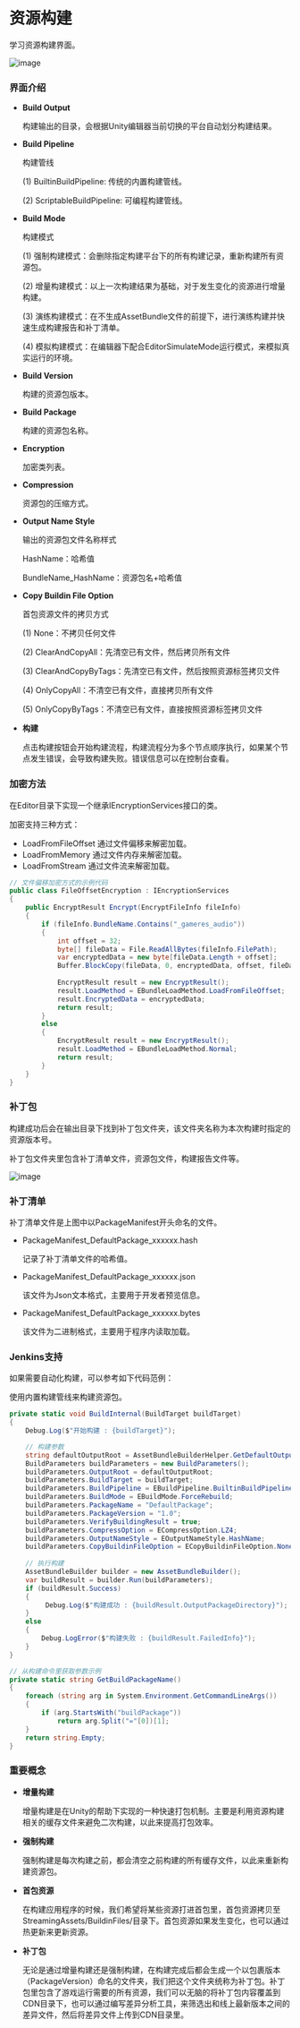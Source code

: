 # 资源构建

学习资源构建界面。

![image](./Image/AssetBuilder-img1.jpg)

### 界面介绍

- **Build Output**

  构建输出的目录，会根据Unity编辑器当前切换的平台自动划分构建结果。

- **Build Pipeline**

  构建管线

  (1) BuiltinBuildPipeline: 传统的内置构建管线。

  (2) ScriptableBuildPipeline: 可编程构建管线。

- **Build Mode**

  构建模式

  (1) 强制构建模式：会删除指定构建平台下的所有构建记录，重新构建所有资源包。

  (2) 增量构建模式：以上一次构建结果为基础，对于发生变化的资源进行增量构建。

  (3) 演练构建模式：在不生成AssetBundle文件的前提下，进行演练构建并快速生成构建报告和补丁清单。

  (4) 模拟构建模式：在编辑器下配合EditorSimulateMode运行模式，来模拟真实运行的环境。

- **Build Version**

  构建的资源包版本。

- **Build Package**

  构建的资源包名称。

- **Encryption**

  加密类列表。

- **Compression**

  资源包的压缩方式。

- **Output Name Style**

  输出的资源包文件名称样式

  HashName：哈希值

  BundleName_HashName：资源包名+哈希值

 - **Copy Buildin File Option**

   首包资源文件的拷贝方式

   (1) None：不拷贝任何文件

   (2) ClearAndCopyAll：先清空已有文件，然后拷贝所有文件

   (3) ClearAndCopyByTags：先清空已有文件，然后按照资源标签拷贝文件

   (4) OnlyCopyAll：不清空已有文件，直接拷贝所有文件

   (5) OnlyCopyByTags：不清空已有文件，直接按照资源标签拷贝文件

- **构建**

  点击构建按钮会开始构建流程，构建流程分为多个节点顺序执行，如果某个节点发生错误，会导致构建失败。错误信息可以在控制台查看。

### 加密方法

在Editor目录下实现一个继承IEncryptionServices接口的类。

加密支持三种方式：

- LoadFromFileOffset 通过文件偏移来解密加载。
- LoadFromMemory 通过文件内存来解密加载。
- LoadFromStream 通过文件流来解密加载。

```C#
// 文件偏移加密方式的示例代码
public class FileOffsetEncryption : IEncryptionServices
{
    public EncryptResult Encrypt(EncryptFileInfo fileInfo)
    {
        if (fileInfo.BundleName.Contains("_gameres_audio"))
        {
            int offset = 32;
            byte[] fileData = File.ReadAllBytes(fileInfo.FilePath);
            var encryptedData = new byte[fileData.Length + offset];
            Buffer.BlockCopy(fileData, 0, encryptedData, offset, fileData.Length);
            
            EncryptResult result = new EncryptResult();
            result.LoadMethod = EBundleLoadMethod.LoadFromFileOffset;
            result.EncryptedData = encryptedData;
            return result;
        }
        else
        {
            EncryptResult result = new EncryptResult();
            result.LoadMethod = EBundleLoadMethod.Normal;
            return result;
        }
    }
}
```

### 补丁包

构建成功后会在输出目录下找到补丁包文件夹，该文件夹名称为本次构建时指定的资源版本号。

补丁包文件夹里包含补丁清单文件，资源包文件，构建报告文件等。

![image](./Image/AssetBuilder-img2.jpg)

### 补丁清单

补丁清单文件是上图中以PackageManifest开头命名的文件。

- PackageManifest_DefaultPackage_xxxxxx.hash

  记录了补丁清单文件的哈希值。

- PackageManifest_DefaultPackage_xxxxxx.json

  该文件为Json文本格式，主要用于开发者预览信息。

- PackageManifest_DefaultPackage_xxxxxx.bytes

  该文件为二进制格式，主要用于程序内读取加载。

### Jenkins支持

如果需要自动化构建，可以参考如下代码范例：

使用内置构建管线来构建资源包。

````csharp
private static void BuildInternal(BuildTarget buildTarget)
{
    Debug.Log($"开始构建 : {buildTarget}");

    // 构建参数
    string defaultOutputRoot = AssetBundleBuilderHelper.GetDefaultOutputRoot();
    BuildParameters buildParameters = new BuildParameters();
    buildParameters.OutputRoot = defaultOutputRoot;
    buildParameters.BuildTarget = buildTarget;
    buildParameters.BuildPipeline = EBuildPipeline.BuiltinBuildPipeline;
    buildParameters.BuildMode = EBuildMode.ForceRebuild;
    buildParameters.PackageName = "DefaultPackage";
    buildParameters.PackageVersion = "1.0";
    buildParameters.VerifyBuildingResult = true;
    buildParameters.CompressOption = ECompressOption.LZ4;
    buildParameters.OutputNameStyle = EOutputNameStyle.HashName;
    buildParameters.CopyBuildinFileOption = ECopyBuildinFileOption.None;
    
    // 执行构建
    AssetBundleBuilder builder = new AssetBundleBuilder();
    var buildResult = builder.Run(buildParameters);
    if (buildResult.Success)
    {
         Debug.Log($"构建成功 : {buildResult.OutputPackageDirectory}");
    }
    else
    {
        Debug.LogError($"构建失败 : {buildResult.FailedInfo}");
    }
}

// 从构建命令里获取参数示例
private static string GetBuildPackageName()
{
    foreach (string arg in System.Environment.GetCommandLineArgs())
    {
        if (arg.StartsWith("buildPackage"))
            return arg.Split("="[0])[1];
    }
    return string.Empty;
}
````

### 重要概念

- **增量构建**

  增量构建是在Unity的帮助下实现的一种快速打包机制。主要是利用资源构建相关的缓存文件来避免二次构建，以此来提高打包效率。

- **强制构建**

  强制构建是每次构建之前，都会清空之前构建的所有缓存文件，以此来重新构建资源包。

- **首包资源**

  在构建应用程序的时候，我们希望将某些资源打进首包里，首包资源拷贝至StreamingAssets/BuildinFiles/目录下。首包资源如果发生变化，也可以通过热更新来更新资源。

- **补丁包**

  无论是通过增量构建还是强制构建，在构建完成后都会生成一个以包裹版本（PackageVersion）命名的文件夹，我们把这个文件夹统称为补丁包。补丁包里包含了游戏运行需要的所有资源，我们可以无脑的将补丁包内容覆盖到CDN目录下，也可以通过编写差异分析工具，来筛选出和线上最新版本之间的差异文件，然后将差异文件上传到CDN目录里。
